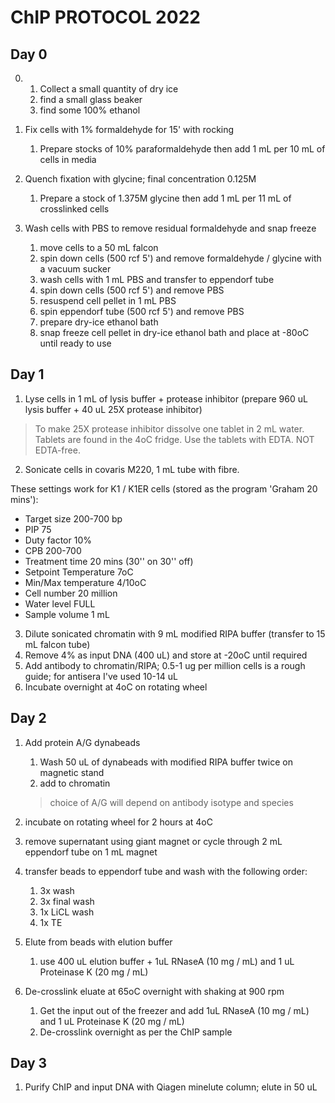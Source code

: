 # ChIP PROTOCOL 2022

## Day 0
0. 
	1. Collect a small quantity of dry ice
	2. find a small glass beaker
	3. find some 100% ethanol


1. Fix cells with 1% formaldehyde for 15' with rocking
	1. Prepare stocks of 10% paraformaldehyde then add 1 mL per 10 mL of cells in media
	
2. Quench fixation with glycine; final concentration 0.125M
	1. Prepare a stock of 1.375M glycine then add 1 mL per 11 mL of crosslinked cells
	
3. Wash cells with PBS to remove residual formaldehyde and snap freeze
	1. move cells to a 50 mL falcon
	2. spin down cells (500 rcf 5') and remove formaldehyde / glycine with a vacuum sucker
	3. wash cells with 1 mL PBS and transfer to eppendorf tube
	4. spin down cells (500 rcf 5') and remove PBS
	5. resuspend cell pellet in 1 mL PBS 
	6. spin eppendorf tube (500 rcf 5') and remove PBS
	7. prepare dry-ice ethanol bath
	8. snap freeze cell pellet in dry-ice ethanol bath and place at -80oC until ready to use

## Day 1 

1. Lyse cells in 1 mL of lysis buffer + protease inhibitor (prepare 960 uL lysis buffer + 40 uL 25X protease inhibitor)
> To make 25X protease inhibitor dissolve one tablet in 2 mL water. Tablets are found in the 4oC fridge. Use the tablets with EDTA. NOT EDTA-free.

2. Sonicate cells in covaris M220, 1 mL tube with fibre. 

These settings work for K1 / K1ER cells (stored as the program 'Graham 20 mins'):

- Target size 200-700 bp
- PIP 75
- Duty factor 10%
- CPB 200-700
- Treatment time 20 mins (30'' on 30'' off)
- Setpoint Temperature 7oC
- Min/Max temperature 4/10oC
- Cell number 20 million
- Water level FULL
- Sample volume 1 mL

3. Dilute sonicated chromatin with 9 mL modified RIPA buffer (transfer to 15 mL falcon tube)
4. Remove 4% as input DNA (400 uL) and store at -20oC until required
5. Add antibody to chromatin/RIPA; 0.5-1 ug per million cells is a rough guide; for antisera I've used 10-14 uL
6. Incubate overnight at 4oC on rotating wheel

## Day 2 
1. Add protein A/G dynabeads
	1. Wash 50 uL of dynabeads with modified RIPA buffer twice on magnetic stand
	2. add to chromatin 

	> choice of A/G will depend on antibody isotype and species
	
2. incubate on rotating wheel for 2 hours at 4oC
3. remove supernatant using giant magnet or cycle through 2 mL eppendorf tube on 1 mL magnet
4. transfer beads to eppendorf tube and wash with the following order:
	1.  3x wash
	2. 3x final wash
	3. 1x LiCL wash
	4. 1x TE

5. Elute from beads with elution buffer
	1. use 400 uL elution buffer + 1uL RNaseA (10 mg / mL) and 1 uL Proteinase K (20 mg / mL)

6. De-crosslink eluate at 65oC overnight with shaking at 900 rpm
	1. Get the input out of the freezer and add 1uL RNaseA (10 mg / mL) and 1 uL Proteinase K (20 mg / mL)
	2. De-crosslink overnight as per the ChIP sample
	
## Day 3

1. Purify ChIP and input DNA with Qiagen minelute column; elute in 50 uL
	










